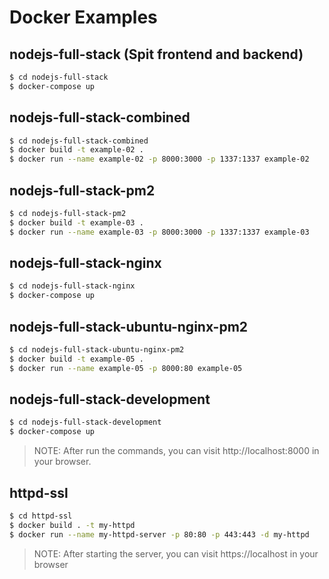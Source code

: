 # Docker Examples

## nodejs-full-stack (Spit frontend and backend)

```bash
$ cd nodejs-full-stack
$ docker-compose up
```

## nodejs-full-stack-combined

```bash
$ cd nodejs-full-stack-combined
$ docker build -t example-02 .
$ docker run --name example-02 -p 8000:3000 -p 1337:1337 example-02
```

## nodejs-full-stack-pm2

```bash
$ cd nodejs-full-stack-pm2
$ docker build -t example-03 .
$ docker run --name example-03 -p 8000:3000 -p 1337:1337 example-03
```

## nodejs-full-stack-nginx

```bash
$ cd nodejs-full-stack-nginx
$ docker-compose up
```

## nodejs-full-stack-ubuntu-nginx-pm2

```bash
$ cd nodejs-full-stack-ubuntu-nginx-pm2
$ docker build -t example-05 .
$ docker run --name example-05 -p 8000:80 example-05
```

## nodejs-full-stack-development

```bash
$ cd nodejs-full-stack-development
$ docker-compose up
```

> NOTE: After run the commands, you can visit http://localhost:8000 in your browser.

## httpd-ssl

```bash
$ cd httpd-ssl
$ docker build . -t my-httpd
$ docker run --name my-httpd-server -p 80:80 -p 443:443 -d my-httpd
```

> NOTE: After starting the server, you can visit https://localhost in your browser